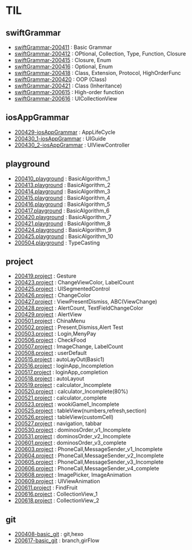 # TIL

## swiftGrammar
* [swiftGrammar-200411](https://github.com/jwlee07/TIL/blob/master/swiftGrammar/swiftGrammar-200411.md) : Basic Grammar
* [swiftGrammar-200412](https://github.com/jwlee07/TIL/blob/master/swiftGrammar/swiftGrammar-200412.md) : OPtional, Collection, Type, Function, Closure
* [swiftGrammar-200415](https://github.com/jwlee07/TIL/blob/master/swiftGrammar/swiftGrammar-200415.md) : Closure, Enum
* [swiftGrammar-200416](https://github.com/jwlee07/TIL/blob/master/swiftGrammar/swiftGrammar-200416.md) : Optional, Enum
* [swiftGrammar-200418](https://github.com/jwlee07/TIL/blob/master/swiftGrammar/swiftGrammar-200418.md) : Class, Extension, Protocol, HighOrderFunc
* [swiftGrammar-200420](https://github.com/jwlee07/TIL/blob/master/swiftGrammar/swiftGrammar-200420.md) : OOP (Class)
* [swiftGrammar-200421](https://github.com/jwlee07/TIL/blob/master/swiftGrammar/swiftGrammar-200421.md) : Class (Inheritance)
* [swiftGrammar-200615](https://github.com/jwlee07/TIL/blob/master/swiftGrammar/swiftGrammar-200615.md) : High-order function
* [swiftGrammar-200616](https://github.com/jwlee07/TIL/blob/master/swiftGrammar/swiftGrammar-200616.md) : UICollectionView

## iosAppGrammar
* [200429-iosAppGrammar](https://github.com/jwlee07/TIL/blob/master/iosAppGrammar/200429-iosAppGrammar.md) : AppLifeCycle
* [200430_1-iosAppGrammar](https://github.com/jwlee07/TIL/blob/master/iosAppGrammar/200430_1-iosAppGrammar.md) : UIGuide
* [200430_2-iosAppGrammar](https://github.com/jwlee07/TIL/blob/master/iosAppGrammar/200430_2-iosAppGrammar.md) : UIViewController

## playground
* [200410_playground](https://github.com/jwlee07/TIL/blob/master/playground/200410.playground/Contents.swift) : BasicAlgorithm_1
* [200413.playground](https://github.com/jwlee07/TIL/blob/master/playground/200413.playground/Contents.swift) : BasicAlgorithm_2
* [200414.playground](https://github.com/jwlee07/TIL/blob/master/playground/200414.playground/Contents.swift) : BasicAlgorithm_3
* [200415.playground](https://github.com/jwlee07/TIL/blob/master/playground/200415.playground/Contents.swift) : BasicAlgorithm_4
* [200416.playground](https://github.com/jwlee07/TIL/blob/master/playground/200416.playground/Contents.swift) : BasicAlgorithm_5
* [200417.playground](https://github.com/jwlee07/TIL/blob/master/playground/200417.playground/Contents.swift) : BasicAlgorithm_6
* [200420.playground](https://github.com/jwlee07/TIL/blob/master/playground/200420.playground/Contents.swift) : BasicAlgorithm_7
* [200421.playground](https://github.com/jwlee07/TIL/blob/master/playground/200421.playground/Contents.swift) : BasicAlgorithm_8
* [200424.playground](https://github.com/jwlee07/TIL/blob/master/playground/200424.playground/Contents.swift) : BasicAlgorithm_9
* [200425.playground](https://github.com/jwlee07/TIL/blob/master/playground/200425.playground/Contents.swift) : BasicAlgorithm_10
* [200504.playground](https://github.com/jwlee07/TIL/blob/master/playground/200504.playground/Contents.swift) : TypeCasting

## project
* [200419.project](https://github.com/jwlee07/TIL/tree/master/project/200419.project) : Gesture
* [200423.project](https://github.com/jwlee07/TIL/tree/master/project/200423.project) : ChangeViewColor, LabelCount
* [200425.project](https://github.com/jwlee07/TIL/tree/master/project/200425.project) : UISegmentedControl
* [200426.project](https://github.com/jwlee07/TIL/tree/master/project/200426.project) : ChangeColor
* [200427.project](https://github.com/jwlee07/TIL/tree/master/project/200427.project) : ViewPresentDismiss, ABC(ViewChange) 
* [200428.project](https://github.com/jwlee07/TIL/tree/master/project/200428.project) : AlertCount, TextFieldChangeColor
* [200429.project](https://github.com/jwlee07/TIL/tree/master/project/200429.project) : AlertView
* [200501.project](https://github.com/jwlee07/TIL/tree/master/project/200501.project) : ChinaMenu
* [200502.project](https://github.com/jwlee07/TIL/tree/master/project/200502.project) : Present,Dismiss,Alert Test
* [200503.project](https://github.com/jwlee07/TIL/tree/master/project/200503.project) : Login,MenyPay
* [200506.project](https://github.com/jwlee07/TIL/tree/master/project/200506.project) : CheckFood
* [200507.project](https://github.com/jwlee07/TIL/tree/master/project/200507.project) : ImageChange, LabelCount
* [200508.project](https://github.com/jwlee07/TIL/tree/master/project/200508.project) : userDefault
* [200515.project](https://github.com/jwlee07/TIL/tree/master/project/200515.project) : autoLayOut(Basic1)
* [200516.project](https://github.com/jwlee07/TIL/tree/master/project/200516.project) : loginApp_Incompletion
* [200517.project](https://github.com/jwlee07/TIL/tree/master/project/200517.project) : loginApp_completion
* [200518.project](https://github.com/jwlee07/TIL/tree/master/project/200518.project) : autoLayout
* [200519.project](https://github.com/jwlee07/TIL/tree/master/project/200519.project) : calculator_Incomplete
* [200520.project](https://github.com/jwlee07/TIL/tree/master/project/200520.project) : calculator_Incomplete(80%)
* [200521.project](https://github.com/jwlee07/TIL/tree/master/project/200521.project) : calculator_complete
* [200523.project](https://github.com/jwlee07/TIL/tree/master/project/200523.project) : wookiGame1_Incomplete
* [200525.project](https://github.com/jwlee07/TIL/tree/master/project/200525.project) : tableView(numbers,refresh,section)
* [200526.project](https://github.com/jwlee07/TIL/tree/master/project/200526.project) : tableView(customCell)
* [200527.project](https://github.com/jwlee07/TIL/tree/master/project/200527.project) : navigation, tabbar
* [200530.project](https://github.com/jwlee07/TIL/tree/master/project/200530.project) : dominosOrder_v1_Incomplete
* [200531.project](https://github.com/jwlee07/TIL/tree/master/project/200531.project) : dominosOrder_v2_Incomplete
* [200601.project](https://github.com/jwlee07/TIL/tree/master/project/200601.project) : dominosOrder_v3_complete
* [200603.project](https://github.com/jwlee07/TIL/tree/master/project/200603.project) : PhoneCall,MessageSender_v1_Incomplete
* [200604.project](https://github.com/jwlee07/TIL/tree/master/project/200604.project) : PhoneCall,MessageSender_v2_Incomplete
* [200605.project](https://github.com/jwlee07/TIL/tree/master/project/200605.project) : PhoneCall,MessageSender_v3_Incomplete
* [200606.project](https://github.com/jwlee07/TIL/tree/master/project/200606.project) : PhoneCall,MessageSender_v4_complete
* [200608.project](https://github.com/jwlee07/TIL/tree/master/project/200608.project) : ImagePicker, ImageAnimation
* [200609.project](https://github.com/jwlee07/TIL/tree/master/project/200609.project) : UIViewAnimation
* [200611.project](https://github.com/jwlee07/TIL/tree/master/project/200611.project) : FindFruit
* [200616.project](https://github.com/jwlee07/TIL/tree/master/project/200616.project) : CollectionView_1	
* [200618.project](https://github.com/jwlee07/TIL/tree/master/project/200618.project) : CollectionView_2

## git
* [200408-basic_git](https://github.com/jwlee07/TIL/blob/master/git/200408-basic_git.md) : git,hexo
* [200617-basic_git](https://github.com/jwlee07/TIL/blob/master/git/200617-basic_git.md) : branch,girFlow 
